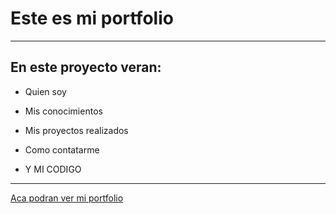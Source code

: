 # Este es mi portfolio
---
## En este proyecto veran:

- Quien soy

- Mis conocimientos

- Mis proyectos realizados

- Como contatarme

- Y MI CODIGO

---

[Aca podran ver mi portfolio](https://solsantopietro.github.io/Mi-Portfolio/)